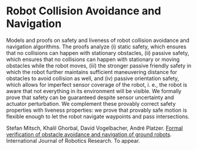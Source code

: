 Robot Collision Avoidance and Navigation
========================================

Models and proofs on safety and liveness of robot collision avoidance and navigation algorithms. The proofs analyze
(i) static safety, which ensures that no collisions can happen with stationary obstacles,
(ii) passive safety, which ensures that no collisions can happen with stationary or moving obstacles while the robot
moves, (iii) the stronger passive friendly safety in which the robot further maintains sufficient maneuvering distance
for obstacles to avoid collision as well, and (iv) passive orientation safety, which allows for imperfect sensor coverage
of the robot, i. e., the robot is aware that not everything in its environment will be visible. We formally prove that safety
can be guaranteed despite sensor uncertainty and actuator perturbation. We complement these provably correct
safety properties with liveness properties: we prove that provably safe motion is flexible enough to let the robot
navigate waypoints and pass intersections.

Stefan Mitsch, Khalil Ghorbal, David Vogelbacher, André Platzer.
[Formal verification of obstacle avoidance and navigation of ground robots](http://arxiv.org/abs/1605.00604).
International Journal of Robotics Research. To appear.

